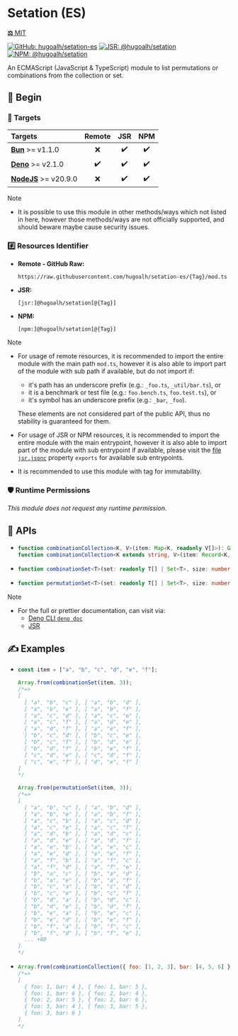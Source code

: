 # Setation (ES)

[**⚖️** MIT](./LICENSE.md)

[![GitHub: hugoalh/setation-es](https://img.shields.io/github/v/release/hugoalh/setation-es?label=hugoalh/setation-es&labelColor=181717&logo=github&logoColor=ffffff&sort=semver&style=flat "GitHub: hugoalh/setation-es")](https://github.com/hugoalh/setation-es)
[![JSR: @hugoalh/setation](https://img.shields.io/jsr/v/@hugoalh/setation?label=@hugoalh/setation&labelColor=F7DF1E&logo=jsr&logoColor=000000&style=flat "JSR: @hugoalh/setation")](https://jsr.io/@hugoalh/setation)
[![NPM: @hugoalh/setation](https://img.shields.io/npm/v/@hugoalh/setation?label=@hugoalh/setation&labelColor=CB3837&logo=npm&logoColor=ffffff&style=flat "NPM: @hugoalh/setation")](https://www.npmjs.com/package/@hugoalh/setation)

An ECMAScript (JavaScript & TypeScript) module to list permutations or combinations from the collection or set.

## 🔰 Begin

### 🎯 Targets

| **Targets** | **Remote** | **JSR** | **NPM** |
|:--|:-:|:-:|:-:|
| **[Bun](https://bun.sh/)** >= v1.1.0 | ❌ | ✔️ | ✔️ |
| **[Deno](https://deno.land/)** >= v2.1.0 | ✔️ | ✔️ | ✔️ |
| **[NodeJS](https://nodejs.org/)** >= v20.9.0 | ❌ | ✔️ | ✔️ |

> [!NOTE]
> - It is possible to use this module in other methods/ways which not listed in here, however those methods/ways are not officially supported, and should beware maybe cause security issues.

### #️⃣ Resources Identifier

- **Remote - GitHub Raw:**
  ```
  https://raw.githubusercontent.com/hugoalh/setation-es/{Tag}/mod.ts
  ```
- **JSR:**
  ```
  [jsr:]@hugoalh/setation[@{Tag}]
  ```
- **NPM:**
  ```
  [npm:]@hugoalh/setation[@{Tag}]
  ```

> [!NOTE]
> - For usage of remote resources, it is recommended to import the entire module with the main path `mod.ts`, however it is also able to import part of the module with sub path if available, but do not import if:
>
>   - it's path has an underscore prefix (e.g.: `_foo.ts`, `_util/bar.ts`), or
>   - it is a benchmark or test file (e.g.: `foo.bench.ts`, `foo.test.ts`), or
>   - it's symbol has an underscore prefix (e.g.: `_bar`, `_foo`).
>
>   These elements are not considered part of the public API, thus no stability is guaranteed for them.
> - For usage of JSR or NPM resources, it is recommended to import the entire module with the main entrypoint, however it is also able to import part of the module with sub entrypoint if available, please visit the [file `jsr.jsonc`](./jsr.jsonc) property `exports` for available sub entrypoints.
> - It is recommended to use this module with tag for immutability.

### 🛡️ Runtime Permissions

*This module does not request any runtime permission.*

## 🧩 APIs

- ```ts
  function combinationCollection<K, V>(item: Map<K, readonly V[]>): Generator<Map<K, V>>;
  function combinationCollection<K extends string, V>(item: Record<K, readonly V[]>): Generator<Record<K, V>>;
  ```
- ```ts
  function combinationSet<T>(set: readonly T[] | Set<T>, size: number | readonly number[] | SetationSetSizeRange, options?: SetationSetOptions): Generator<T[]>;
  ```
- ```ts
  function permutationSet<T>(set: readonly T[] | Set<T>, size: number | readonly number[] | SetationSetSizeRange, options?: SetationSetOptions): Generator<T[]>;
  ```

> [!NOTE]
> - For the full or prettier documentation, can visit via:
>   - [Deno CLI `deno doc`](https://docs.deno.com/runtime/reference/cli/documentation_generator/)
>   - [JSR](https://jsr.io/@hugoalh/setation)

## ✍️ Examples

- ```js
  const item = ["a", "b", "c", "d", "e", "f"];

  Array.from(combinationSet(item, 3));
  /*=>
  [
    [ "a", "b", "c" ], [ "a", "b", "d" ],
    [ "a", "b", "e" ], [ "a", "b", "f" ],
    [ "a", "c", "d" ], [ "a", "c", "e" ],
    [ "a", "c", "f" ], [ "a", "d", "e" ],
    [ "a", "d", "f" ], [ "a", "e", "f" ],
    [ "b", "c", "d" ], [ "b", "c", "e" ],
    [ "b", "c", "f" ], [ "b", "d", "e" ],
    [ "b", "d", "f" ], [ "b", "e", "f" ],
    [ "c", "d", "e" ], [ "c", "d", "f" ],
    [ "c", "e", "f" ], [ "d", "e", "f" ]
  ]
  */

  Array.from(permutationSet(item, 3));
  /*=>
  [
    [ "a", "b", "c" ], [ "a", "b", "d" ],
    [ "a", "b", "e" ], [ "a", "b", "f" ],
    [ "a", "c", "b" ], [ "a", "c", "d" ],
    [ "a", "c", "e" ], [ "a", "c", "f" ],
    [ "a", "d", "b" ], [ "a", "d", "c" ],
    [ "a", "d", "e" ], [ "a", "d", "f" ],
    [ "a", "e", "b" ], [ "a", "e", "c" ],
    [ "a", "e", "d" ], [ "a", "e", "f" ],
    [ "a", "f", "b" ], [ "a", "f", "c" ],
    [ "a", "f", "d" ], [ "a", "f", "e" ],
    [ "b", "a", "c" ], [ "b", "a", "d" ],
    [ "b", "a", "e" ], [ "b", "a", "f" ],
    [ "b", "c", "a" ], [ "b", "c", "d" ],
    [ "b", "c", "e" ], [ "b", "c", "f" ],
    [ "b", "d", "a" ], [ "b", "d", "c" ],
    [ "b", "d", "e" ], [ "b", "d", "f" ],
    [ "b", "e", "a" ], [ "b", "e", "c" ],
    [ "b", "e", "d" ], [ "b", "e", "f" ],
    [ "b", "f", "a" ], [ "b", "f", "c" ],
    [ "b", "f", "d" ], [ "b", "f", "e" ],
    ... +80
  ]
  */
  ```
- ```js
  Array.from(combinationCollection({ foo: [1, 2, 3], bar: [4, 5, 6] }));
  /*=>
  [
    { foo: 1, bar: 4 }, { foo: 1, bar: 5 },
    { foo: 1, bar: 6 }, { foo: 2, bar: 4 },
    { foo: 2, bar: 5 }, { foo: 2, bar: 6 },
    { foo: 3, bar: 4 }, { foo: 3, bar: 5 },
    { foo: 3, bar: 6 }
  ]
  */
  ```
